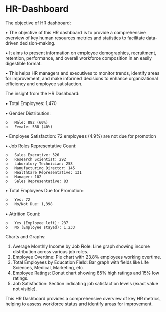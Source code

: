 # HR-Dashboard
The objective of HR dashboard:

•    The objective of this HR dashboard is to provide a comprehensive overview of key human resources metrics and statistics to facilitate data-driven decision-making.

•    It aims to present information on employee demographics, recruitment, retention, performance, and overall workforce composition in an easily digestible format. 

•    This helps HR managers and executives to monitor trends, identify areas for improvement, and make informed decisions to enhance organizational efficiency and employee satisfaction.

The insight from the HR Dashboard:

•	Total Employees: 1,470

•	Gender Distribution:

    o	Male: 882 (60%)
    o	Female: 588 (40%)
    
•	Employee Satisfaction: 72 employees (4.9%) are not due for promotion

•	Job Roles Representative Count:

    o	Sales Executive: 326
    o	Research Scientist: 292
    o	Laboratory Technician: 258
    o	Manufacturing Director: 145
    o	HealthCare Representative: 131
    o	Manager: 102
    o	Sales Representative: 83
    
•	Total Employees Due for Promotion:

    o	Yes: 72
    o	No/Not Due: 1,398
    
•	Attrition Count:

    o	Yes (Employee left): 237
    o	No (Employee stayed): 1,233


Charts and Graphs:
1.	Average Monthly Income by Job Role: Line graph showing income distribution across various job roles.
2.	Employee Overtime: Pie chart with 23.8% employees working overtime.
3.	Total Employees by Education Field: Bar graph with fields like Life Sciences, Medical, Marketing, etc.
4.	Employee Ratings: Donut chart showing 85% high ratings and 15% low ratings.
5.	Job Satisfaction: Section indicating job satisfaction levels (exact value not visible).

This HR Dashboard provides a comprehensive overview of key HR metrics, helping to assess workforce status and identify areas for improvement.

